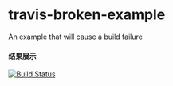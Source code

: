 # travis-broken-example

An example that will cause a build failure


#### 结果展示
[![Build Status](https://travis-ci.org/maxiaoqian/travis-broken-example.svg?branch=master)](https://travis-ci.org/maxiaoqian/travis-broken-example)
